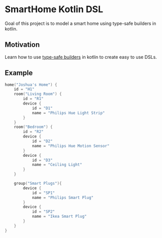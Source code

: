 SmartHome Kotlin DSL
===
Goal of this project is to model a smart home using type-safe builders in kotlin.

Motivation
---
Learn how to use [type-safe builders](https://kotlinlang.org/docs/reference/type-safe-builders.html) in kotlin to create easy to use DSLs.

Example
---

```kotlin
home("Joshua's Home") {
    id = "H1"
    room("Living Room") {
        id = "R1"
        device {
            id = "D1"
            name = "Philips Hue Light Strip"
        }
    }
    room("Bedroom") {
        id = "R2"
        device {
            id = "D2"
            name = "Philips Hue Motion Sensor"
        }
        device {
            id = "D3"
            name = "Ceiling Light"
        }
    }

    group("Smart Plugs"){
        device {
            id = "SP1"
            name = "Philips Smart Plug"
        }
        device {
            id = "SP2"
            name = "Ikea Smart Plug"
        }
    }
}
```

